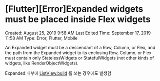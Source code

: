 # [Flutter][Error]Expanded widgets must be placed inside Flex widgets

Created: August 25, 2019 9:58 AM
Last Edited Time: September 17, 2019 11:58 AM
Type: Error, Flutter, Mobile

An Expanded widget must be a descendant of a Row, Column, or Flex, and the path from the Expanded widget to its enclosing Row, Column, or Flex must contain only StatelessWidgets or StatefulWidgets (not other kinds of widgets, like RenderObjectWidgets).

Expanded  내부에 [ListView.build](http://listview.build) 를 쓰는 경우에도 발생함